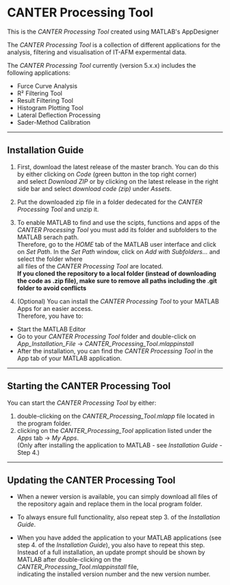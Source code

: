 # CANTER Processing Tool
This is the *CANTER Processing Tool* created using MATLAB's AppDesigner

The *CANTER Processing Tool* is a collection of different applications for the analysis, filtering and visualisation of IT-AFM expermental data.

The *CANTER Processing Tool* currently (version 5.x.x) includes the following applications:
* Furce Curve Analysis
* R² Filtering Tool
* Result Filtering Tool
* Histogram Plotting Tool
* Lateral Deflection Processing
* Sader-Method Calibration

---

## Installation Guide

1. First, download the latest release of the master branch. You can do this by either clicking on *Code* (green button in the top right corner)<br>
and select *Download ZIP* or by clicking on the latest release in the right side bar and select *download code (zip)* under *Assets*.

2. Put the downloaded zip file in a folder dedecated for the *CANTER Processing Tool* and unzip it.

3. To enable MATLAB to find and use the scipts, functions and apps of the *CANTER Processing Tool* you must add its folder and subfolders 
to the MATLAB serach path.<br>Therefore, go to the *HOME* tab of the MATLAB user interface and click on *Set Path*.
In the *Set Path* window, click on *Add with Subfolders...* and select the folder where<br>all files of the *CANTER Processing Tool* are located.<br>
**If you cloned the repository to a local folder (instead of downloading the code as .zip file), make sure to remove all paths including the .git folder to avoid conflicts**

4. (Optional) You can install the *CANTER Processing Tool* to your MATLAB Apps for an easier access.<br>
Therefore, you have to:
* Start the MATLAB Editor
* Go to your *CANTER Processing Tool* folder and double-click on *App_Installation_File* -> *CANTER_Processing_Tool.mlappinstall*
* After the installation, you can find the *CANTER Processing Tool* in the App tab of your MATLAB application.

---

## Starting the CANTER Processing Tool

You can start the *CANTER Processing Tool* by either:
1. double-clicking on the *CANTER_Processing_Tool.mlapp* file located in the program folder.
2. clicking on the *CANTER_Processing_Tool* application listed under the *Apps* tab -> *My Apps*.<br>
(Only after installing the application to MATLAB - see *Installation Guide* - Step 4.)

---

## Updating the CANTER Processing Tool

* When a newer version is available, you can simply download all files of the repository again and replace them in the local program folder.

* To always ensure full functionality, also repeat step 3. of the *Installation Guide*.

* When you have added the application to your MATLAB applications (see step 4. of the *Installation Guide*), you also have to repeat this step.<br>
Instead of a full installation, an update prompt should be shown by MATLAB after double-clicking on the *CANTER_Processing_Tool.mlappinstall* file,<br>indicating the installed version number and the new version number.